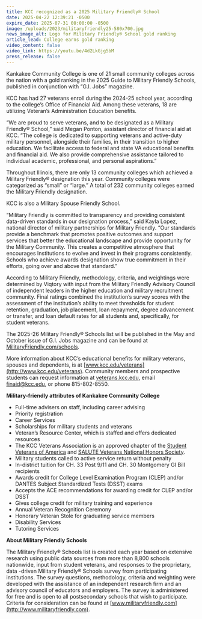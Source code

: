 ```yaml
---
title: KCC recognized as a 2025 Military Friendly® School
date: 2025-04-22 12:39:21 -0500
expire_date: 2025-07-31 00:00:00 -0500
image: /uploads/2023/militaryfriendly25-580x700.jpg
news_image_alt: Logo for Military Friendly® School gold ranking
article_lead: College earns gold ranking
video_content: false
video_link: https://youtu.be/4d2LkGjg5bM
press_release: false
---
```

Kankakee Community College is one of 21 small community colleges across the nation with a gold ranking in the 2025 Guide to Military Friendly Schools, published in conjunction with “G.I. Jobs” magazine.

KCC has had 27 veterans enroll during the 2024-25 school year, according to the college’s Office of Financial Aid. Among these veterans, 18 are utilizing Veteran’s Administration Education benefits.

“We are proud to serve veterans, and to be designated as a Military Friendly® School,” said Megan Ponton, assistant director of financial aid at KCC. “The college is dedicated to supporting veterans and active-duty military personnel, alongside their families, in their transition to higher education. We facilitate access to federal and state VA educational benefits and financial aid. We also provide comprehensive assistance tailored to individual academic, professional, and personal aspirations.”

Throughout Illinois, there are only 13 community colleges which achieved a Military Friendly® designation this year. Community colleges were categorized as “small” or “large.” A total of 232 community colleges earned the Military Friendly designation.

KCC is also a Military Spouse Friendly School.

“Military Friendly is committed to transparency and providing consistent data-driven standards in our designation process,” said Kayla Lopez, national director of military partnerships for Military Friendly. “Our standards provide a benchmark that promotes positive outcomes and support services that better the educational landscape and provide opportunity for the Military Community. This creates a competitive atmosphere that encourages Institutions to evolve and invest in their programs consistently. Schools who achieve awards designation show true commitment in their efforts, going over and above that standard.”

According to Military Friendly, methodology, criteria, and weightings were determined by Viqtory with input from the Military Friendly Advisory Council of independent leaders in the higher education and military recruitment community. Final ratings combined the institution’s survey scores with the assessment of the institution’s ability to meet thresholds for student retention, graduation, job placement, loan repayment, degree advancement or transfer, and loan default rates for all students and, specifically, for student veterans.

The 2025-26 Military Friendly® Schools list will be published in the May and October issue of G.I. Jobs magazine and can be found at [MilitaryFriendly.com/schools](http://www.militaryfriendly.com/schools/).

More information about KCC’s educational benefits for military veterans, spouses and dependents, is at [www.kcc.edu/veterans](http://www.kcc.edu/veterans). Community members and prospective students can request information at [veterans.kcc.edu](http://veterans.kcc.edu), email [finaid@kcc.edu](mailto:finaid@kcc.edu), or phone 815-802-8550.

**Military-friendly attributes of Kankakee Community College**

* Full-time advisers on staff, including career advising
* Priority registration
* Career Services
* Scholarships for military students and veterans
* Veteran’s Resource Center, which is staffed and offers dedicated resources
* The KCC Veterans Association is an approved chapter of the [Student Veterans of America](http://studentveterans.org/) and [SALUTE Veterans National Honors Society](https://salute.colostate.edu/).
* Military students called to active service return without penalty
* In-district tuition for CH. 33 Post 9/11 and CH. 30 Montgomery GI Bill recipients
* Awards credit for College Level Examination Program (CLEP) and/or DANTES Subject Standardized Tests (DSST) exams
* Accepts the ACE recommendations for awarding credit for CLEP and/or DSST
* Gives college credit for military training and experience
* Annual Veteran Recognition Ceremony
* Honorary Veteran Stole for graduating service members
* Disability Services
* Tutoring Services

**About Military Friendly Schools**

The Military Friendly® Schools list is created each year based on extensive research using public data sources from more than 8,800 schools nationwide, input from student veterans, and responses to the proprietary, data -driven Military Friendly® Schools survey from participating institutions. The survey questions, methodology, criteria and weighting were developed with the assistance of an independent research firm and an advisory council of educators and employers. The survey is administered for free and is open to all postsecondary schools that wish to participate. Criteria for consideration can be found at [www.militaryfriendly.com](http://www.militaryfriendly.com).